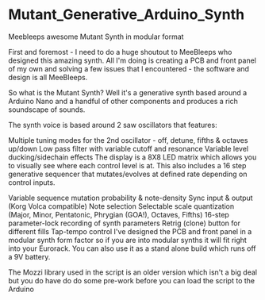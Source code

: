 # Mutant_Generative_Arduino_Synth

 Meebleeps awesome Mutant Synth in modular format

First and foremost - I need to do a huge shoutout to MeeBleeps who designed this amazing synth. All I'm doing is creating a PCB and front panel of my own and solving a few issues that I encountered - the software and design is all MeeBleeps.

So what is the Mutant Synth? Well it's a generative synth based around a Arduino Nano and a handful of other components and produces a rich soundscape of sounds.

The synth voice is based around 2 saw oscillators that features:

Multiple tuning modes for the 2nd oscillator - off, detune, fifths & octaves up/down
Low pass filter with variable cutoff and resonance
Variable level ducking/sidechain effects
The display is a 8X8 LED matrix which allows you to visually see where each control level is at. This also includes a 16 step generative sequencer that mutates/evolves at defined rate depending on control inputs.

Variable sequence mutation probability & note-density
Sync input & output (Korg Volca compatible)
Note selection
Selectable scale quantization (Major, Minor, Pentatonic, Phrygian (GOA!), Octaves, Fifths)
16-step parameter-lock recording of synth parameters
Retrig (clone) button for different fills
Tap-tempo control
I've designed the PCB and front panel in a modular synth form factor so if you are into modular synths it will fit right into your Eurorack. You can also use it as a stand alone build which runs off a 9V battery.

The Mozzi library used in the script is an older version which isn't a big deal but you do have do do some pre-work before you can load the script to the Arduino
